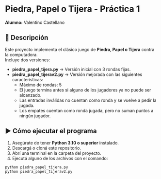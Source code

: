 # Piedra, Papel o Tijera - Práctica 1

**Alumno:** Valentino Castellano  

## 📌 Descripción
Este proyecto implementa el clásico juego de **Piedra, Papel o Tijera** contra la computadora.  
Incluye dos versiones:

- **piedra_papel_tijera.py** → Versión inicial con 3 rondas fijas.  
- **piedra_papel_tijerav2.py** → Versión mejorada con las siguientes características:  
  - Máximo de rondas: 5 
  - El juego termina antes si alguno de los jugadores ya no puede ser alcanzado.  
  - Las entradas inválidas no cuentan como ronda y se vuelve a pedir la jugada.  
  - Los empates cuentan como ronda jugada, pero no suman puntos a ningún jugador.  

## ▶️ Cómo ejecutar el programa
1. Asegúrate de tener **Python 3.10 o superior** instalado.  
2. Descargá o cloná este repositorio.  
3. Abrí una terminal en la carpeta del proyecto.  
4. Ejecutá alguno de los archivos con el comando:

```bash
python piedra_papel_tijera.py
python piedra_papel_tijerav2.py
